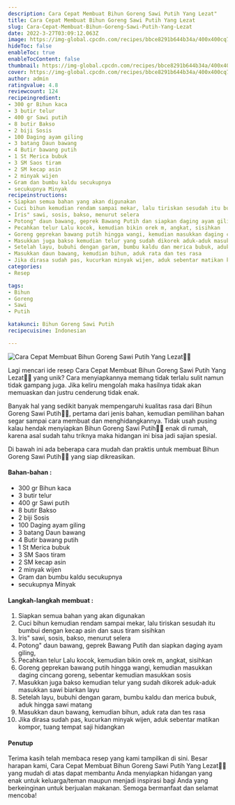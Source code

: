 ```yaml
---
description: Cara Cepat Membuat Bihun Goreng Sawi Putih Yang Lezat"
title: Cara Cepat Membuat Bihun Goreng Sawi Putih Yang Lezat
slug: Cara-Cepat-Membuat-Bihun-Goreng-Sawi-Putih-Yang-Lezat
date: 2022-3-27T03:09:12.063Z
image: https://img-global.cpcdn.com/recipes/bbce8291b644b34a/400x400cq70/photo.jpg
hideToc: false
enableToc: true
enableTocContent: false
thumbnail: https://img-global.cpcdn.com/recipes/bbce8291b644b34a/400x400cq70/photo.jpg
cover: https://img-global.cpcdn.com/recipes/bbce8291b644b34a/400x400cq70/photo.jpg
author: admin
ratingvalue: 4.8
reviewcount: 124
recipeingredient:
- 300 gr Bihun kaca
- 3 butir telur
- 400 gr Sawi putih
- 8 butir Bakso
- 2 biji Sosis
- 100 Daging ayam giling
- 3 batang Daun bawang
- 4 Butir bawang putih
- 1 St Merica bubuk
- 3 SM Saos tiram
- 2 SM kecap asin
- 2 minyak wijen
- Gram dan bumbu kaldu secukupnya
- secukupnya Minyak
recipeinstructions:
- Siapkan semua bahan yang akan digunakan
- Cuci bihun kemudian rendam sampai mekar, lalu tiriskan sesudah itu bumbui dengan kecap asin dan saus tiram sisihkan
- Iris" sawi, sosis, bakso, menurut selera
- Potong" daun bawang, geprek Bawang Putih dan siapkan daging ayam giling,
- Pecahkan telur Lalu kocok, kemudian bikin orek m, angkat, sisihkan
- Goreng geprekan bawang putih hingga wangi, kemudian masukkan daging cincang goreng, sebentar kemudian masukkan sosis
- Masukkan juga bakso kemudian telur yang sudah dikorek aduk-aduk masukkan sawi biarkan layu
- Setelah layu, bubuhi dengan garam, bumbu kaldu dan merica bubuk, aduk hingga sawi matang
- Masukkan daun bawang, kemudian bihun, aduk rata dan tes rasa
- Jika dirasa sudah pas, kucurkan minyak wijen, aduk sebentar matikan kompor, tuang tempat saji hidangkan
categories:
- Resep

tags:
- Bihun
- Goreng
- Sawi
- Putih

katakunci: Bihun Goreng Sawi Putih
recipecuisine: Indonesian

---
```


![Cara Cepat Membuat Bihun Goreng Sawi Putih Yang Lezat👩‍🍳](https://img-global.cpcdn.com/recipes/bbce8291b644b34a/400x400cq70/photo.jpg)

Lagi mencari ide resep Cara Cepat Membuat Bihun Goreng Sawi Putih Yang Lezat👩‍🍳 yang unik? Cara menyiapkannya memang tidak terlalu sulit namun tidak gampang juga. Jika keliru mengolah maka hasilnya tidak akan memuaskan dan justru cenderung tidak enak.

Banyak hal yang sedikit banyak mempengaruhi kualitas rasa dari Bihun Goreng Sawi Putih👩‍🍳, pertama dari jenis bahan, kemudian pemilihan bahan segar sampai cara membuat dan menghidangkannya. Tidak usah pusing kalau hendak menyiapkan Bihun Goreng Sawi Putih👩‍🍳 enak di rumah, karena asal sudah tahu triknya maka hidangan ini bisa jadi sajian spesial.

Di bawah ini ada beberapa cara mudah dan praktis untuk membuat Bihun Goreng Sawi Putih👩‍🍳 yang siap dikreasikan.

<!--inarticleads1-->

#### Bahan-bahan :

- 300 gr Bihun kaca
- 3 butir telur
- 400 gr Sawi putih
- 8 butir Bakso
- 2 biji Sosis
- 100 Daging ayam giling
- 3 batang Daun bawang
- 4 Butir bawang putih
- 1 St Merica bubuk
- 3 SM Saos tiram
- 2 SM kecap asin
- 2 minyak wijen
- Gram dan bumbu kaldu secukupnya
- secukupnya Minyak

<!--inarticleads2-->

#### Langkah-langkah membuat :

1. Siapkan semua bahan yang akan digunakan
1. Cuci bihun kemudian rendam sampai mekar, lalu tiriskan sesudah itu bumbui dengan kecap asin dan saus tiram sisihkan
1. Iris" sawi, sosis, bakso, menurut selera
1. Potong" daun bawang, geprek Bawang Putih dan siapkan daging ayam giling,
1. Pecahkan telur Lalu kocok, kemudian bikin orek m, angkat, sisihkan
1. Goreng geprekan bawang putih hingga wangi, kemudian masukkan daging cincang goreng, sebentar kemudian masukkan sosis
1. Masukkan juga bakso kemudian telur yang sudah dikorek aduk-aduk masukkan sawi biarkan layu
1. Setelah layu, bubuhi dengan garam, bumbu kaldu dan merica bubuk, aduk hingga sawi matang
1. Masukkan daun bawang, kemudian bihun, aduk rata dan tes rasa
1. Jika dirasa sudah pas, kucurkan minyak wijen, aduk sebentar matikan kompor, tuang tempat saji hidangkan

#### Penutup

Terima kasih telah membaca resep yang kami tampilkan di sini. Besar harapan kami, Cara Cepat Membuat Bihun Goreng Sawi Putih Yang Lezat👩‍🍳 yang mudah di atas dapat membantu Anda menyiapkan hidangan yang enak untuk keluarga/teman maupun menjadi inspirasi bagi Anda yang berkeinginan untuk berjualan makanan. Semoga bermanfaat dan selamat mencoba!
